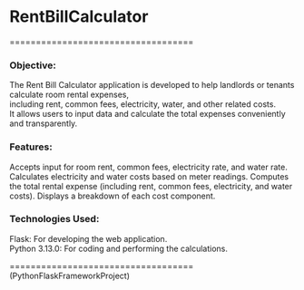 # RentBillCalculator
=================================== 

### Objective:  
The Rent Bill Calculator application is developed to help landlords or tenants calculate room rental expenses,  
including rent, common fees, electricity, water, and other related costs.  
It allows users to input data and calculate the total expenses conveniently and transparently.  
  
### Features:  
Accepts input for room rent, common fees, electricity rate, and water rate.
Calculates electricity and water costs based on meter readings.
Computes the total rental expense (including rent, common fees, electricity, and water costs).
Displays a breakdown of each cost component.  
  
### Technologies Used:  
Flask: For developing the web application.  
Python 3.13.0: For coding and performing the calculations.

===================================  
(PythonFlaskFrameworkProject)
